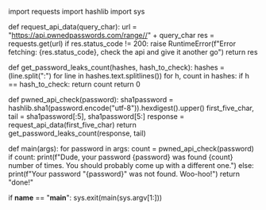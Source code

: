 import requests
import hashlib
import sys


def request_api_data(query_char):
    url = "https://api.pwnedpasswords.com/range//" + query_char
    res = requests.get(url)
    if res.status_code != 200:
        raise RuntimeError(f"Error fetching: {res.status_code}, check the api and give it another go")
    return res


def get_password_leaks_count(hashes, hash_to_check):
    hashes = (line.split(":") for line in hashes.text.splitlines())
    for h, count in hashes:
        if h == hash_to_check:
            return count
    return 0


def pwned_api_check(password):
    sha1password = hashlib.sha1(password.encode("utf-8")).hexdigest().upper()
    first_five_char, tail = sha1password[:5], sha1password[5:]
    response = request_api_data(first_five_char)
    return get_password_leaks_count(response, tail)


def main(args):
    for password in args:
        count = pwned_api_check(password)
        if count:
            print(f"Dude, your password {password} was found {count} number of times. You should probably come up with a different one.")
        else:
            print(f"Your password \"{password}\" was not found. Woo-hoo!")
        return "done!"

if __name__ == "__main__":
    sys.exit(main(sys.argv[1:]))
